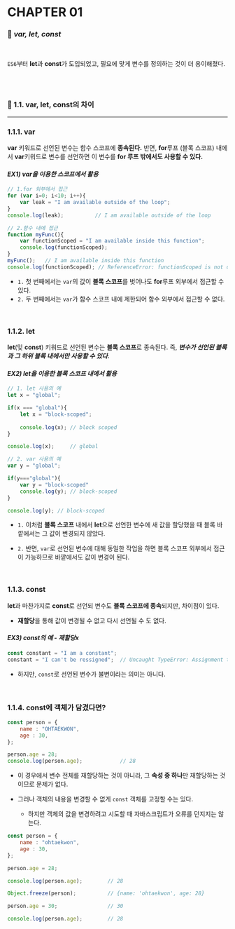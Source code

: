 #  CHAPTER 01

###  :pencil: ***var, let, const***

<br>

`ES6`부터 **let**과 **const**가 도입되었고, 필요에 맞게 변수를 정의하는 것이 더 용이해졌다. 

<br>

<br>

### :page_facing_up: 1.1. var, let, const의 차이

---

### 1.1.1. var

**var** 키워드로 선언된 변수는 함수 스코프에 **종속된다.** 반면, **for**루프 (블록 스코프) 내에서 **var**키워드로 변수를 선언하면 이 변수를 **for 루프 밖에서도 사용할 수 있다.**

#### _EX1) var을 이용한 스코프에서 활용_

```javascript
// 1.for 외부에서 접근
for (var i=0; i<10; i++){
    var leak = "I am available outside of the loop";
}
console.log(leak);			// I am available outside of the loop

// 2.함수 내에 접근
function myFunc(){
    var functionScoped = "I am available inside this function";
    console.log(functionScoped);
}
myFunc();	// I am available inside this function
console.log(functionScoped); // ReferenceError: functionScoped is not defined

```

- `1.` 첫 번째에서는 `var`의 값이 **블록 스코프**를 벗어나도 **for**루프 외부에서 접근할 수 있다.
- `2.` 두 번째에서는 `var`가 함수 스코프 내에 제한되어 함수 외부에서 접근할 수 없다.

<br>

### 1.1.2. let

**let**(및 **const**) 키워드로 선언된 변수는 **블록 스코프**로 종속된다. 즉, ***변수가 선언된 블록과 그 하위 블록 내에서만 사용할 수 있다.***

#### _EX2) let을 이용한 블록 스코프 내에서 활용_

```javascript
// 1. let 사용의 예
let x = "global";

if(x === "global"){
    let x = "block-scoped";
    
    console.log(x);	// block scoped
}

console.log(x);		// global

// 2. var 사용의 예
var y = "global";

if(y==="global"){
    var y = "block-scoped"
    console.log(y);	// block-scoped
}

console.log(y);	// block-scoped
```

- `1.` 이처럼 **블록 스코프** 내에서 **let**으로 선언한 변수에 새 값을 할당했을 때 블록 바깥에서는 그 값이 변경되지 않았다.

- `2.` 반면, `var`로 선언된 변수에 대해 동일한 작업을 하면 블록 스코프 외부에서 접근이 가능하므로 바깥에서도 값이 변경이 된다. 

<br>

### 1.1.3. const

**let**과 마찬가지로 **const**로 선언되 변수도 **블록 스코프에 종속**되지만, 차이점이 있다.

- **재할당**을 통해 값이 변경될 수 없고 다시 선언될 수 도 없다.

#### _EX3) const의 예 - 재할당x_

```javascript
const constant = "I am a constant";
constant = "I can't be ressigned";	// Uncaught TypeError: Assignment to constant variable.

```

- 하지만, `const`로 선언된 변수가 불변이라는 의미는 아니다.

<br>

### 1.1.4. const에 객체가 담겼다면?

```javascript
const person = {
    name : "OHTAEKWON",
    age : 30,
};

person.age = 28;
console.log(person.age);			// 28
```

- 이 경우에서 변수 전체를 재할당하는 것이 아니라, 그 **속성 중 하나**만 재할당하는 것이므로 문제가 없다.

- 그러나 객체의 내용을 변경할 수 없게 `const` 객체를 고정할 수는 있다. 
  - 하지만 객체의 값을 변경하려고 시도할 때 자바스크립트가 오류를 던지지는 않는다.

```javascript
const person = {
    name : "ohtaekwon",
    age : 30,
};

person.age = 28;

console.log(person.age);		// 28

Object.freeze(person);			// {name: 'ohtaekwon', age: 28}

person.age = 30;				// 30

console.log(person.age);		// 28
```

<br>

<br>
